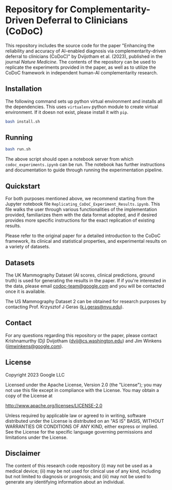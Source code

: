 # Repository for Complementarity-Driven Deferral to Clinicians (CoDoC)

This repository includes the source code for the paper "Enhancing the reliability and accuracy of AI-enabled diagnosis via complementarity-driven deferral to clinicians (CoDoC)" by Dvijotham et al. (2023), published in the journal _Nature Medicine_. The contents of the repository can be used to replicate the experiments provided in the paper, as well as to utilize the CoDoC framework in independent human-AI complementarity research.

## Installation

The following command sets up python virtual environment and installs all the
dependencies. This uses `virtualenv` python module
to create virtual environment. If it doesn not exist, please install it with
`pip`.

   ```bash
   bash install.sh
   ```

## Running

   ```bash
   bash run.sh
   ```

The above script should open a notebook server from which `codoc_experiments.ipynb`
can be run. The notebook has further instructions and documentation to guide
through running the experimentation pipeline.

## Quickstart

For both purposes mentioned above, we recommend starting from the Jupyter notebook file `Replicating_CoDoC_Experiment_Results.ipynb`. This file walks the user through various functionalities of the implementation provided, familiarizes them with the data format adopted, and if desired provides more specific instructions for the exact replication of existing results.

Please refer to the original paper for a detailed introduction to the CoDoC framework, its clinical and statistical properties, and experimental results on a variety of datasets.

## Datasets

The UK Mammography Dataset (AI scores, clinical predictions, ground truth) is used for generating the results in the paper. If if you're interested in the data, please email codoc-team@google.com and you will be contacted once it is available.

The US Mammography Dataset 2 can be obtained for research purposes by contacting Prof. Krzysztof J Geras (k.j.geras@nyu.edu).

## Contact

For any questions regarding this repository or the paper, please contact Krishnamurthy (Dj) Dvijotham (dvij@cs.washington.edu) and Jim Winkens (jimwinkens@google.com).

## License

Copyright 2023 Google LLC

Licensed under the Apache License, Version 2.0 (the "License");
you may not use this file except in compliance with the License.
You may obtain a copy of the License at

 http://www.apache.org/licenses/LICENSE-2.0

Unless required by applicable law or agreed to in writing, software
distributed under the License is distributed on an "AS IS" BASIS,
WITHOUT WARRANTIES OR CONDITIONS OF ANY KIND, either express or implied.
See the License for the specific language governing permissions and
limitations under the License.

## Disclaimer

The content of this research code repository (i) may not be used as a medical device; (ii) may be not used for clinical use of any kind, including but not limited to diagnosis or prognosis; and (iii) may not be used to generate any identifying information about an individual.
